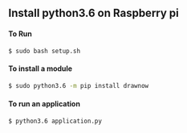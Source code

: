 ## Install python3.6 on Raspberry pi

#### To Run
```
$ sudo bash setup.sh
```

#### To install a module 
```bash
$ sudo python3.6 -m pip install drawnow
```

#### To run an application
```bash
$ python3.6 application.py
```